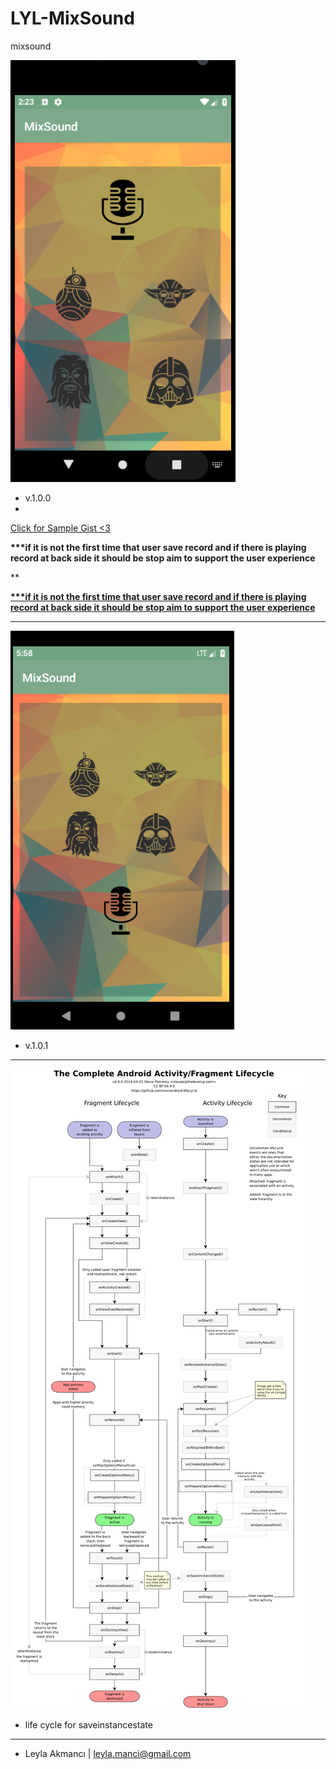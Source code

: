 # LYL-MixSound
mixsound



![Background Image]( https://github.com/leyla-manci/Android-LifeCycle/blob/master/app/src/main/res/mipmap-hdpi/design_v1.png)

* v.1.0.0
* 
<a href="https://gist.github.com/leyla-manci/717efe7583b8cdf6f7b86ceb4e4e3e80"> Click for Sample Gist <3 </a><p><b>   ***if it is not the first time that user save record and
                 if there is playing record at back side it should be stop
   aim to support the user experience </b></p>
**
<a href="https://gist.github.com/leyla-manci/2534b2da5096b9a8e4d1122680c44d65"><p><b>   ***if it is not the first time that user save record and
                 if there is playing record at back side it should be stop
   aim to support the user experience </b></p></a>


***

![Background Image]( https://github.com/leyla-manci/Android-LifeCycle/blob/master/app/src/main/res/mipmap-hdpi/design_v2.png)
* v.1.0.1
***
![Background Image]( https://github.com/leyla-manci/Android-LifeCycle/blob/master/app/src/main/res/mipmap-hdpi/kapsamli-lifecycle.png)
* life cycle for saveinstancestate

***

* Leyla Akmancı | [leyla.manci@gmail.com](mailto:leyla.manci@gmail.com)
